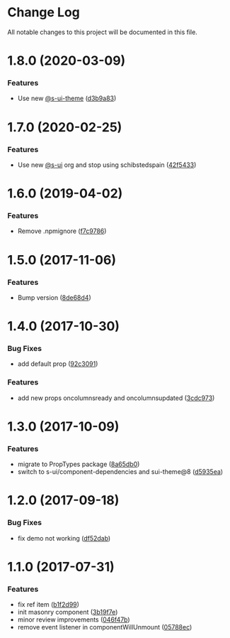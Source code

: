 # Change Log

All notable changes to this project will be documented in this file.

# 1.8.0 (2020-03-09)


### Features

* Use new [@s-ui-theme](https://github.com/s-ui-theme) ([d3b9a83](https://github.com/SUI-Components/schibsted-spain-components/commit/d3b9a836b839140dc7a05ba481cdea6ea02d3187))



# 1.7.0 (2020-02-25)


### Features

* Use new [@s-ui](https://github.com/s-ui) org and stop using schibstedspain ([42f5433](https://github.com/SUI-Components/schibsted-spain-components/commit/42f5433622cfec3e844dbe6f81ca857b3ab01649))



# 1.6.0 (2019-04-02)


### Features

* Remove .npmignore ([f7c9786](https://github.com/SUI-Components/schibsted-spain-components/commit/f7c97869a433d6110e4bb5b6d4a1c079f19e7a3c))



# 1.5.0 (2017-11-06)


### Features

* Bump version ([8de68d4](https://github.com/SUI-Components/schibsted-spain-components/commit/8de68d4ba281e752336b3f8f03ff701d1dd5887c))



# 1.4.0 (2017-10-30)


### Bug Fixes

* add default prop ([92c3091](https://github.com/SUI-Components/schibsted-spain-components/commit/92c30912ac516e398c71cc99c6f32e8e8d351878))


### Features

* add new props oncolumnsready and oncolumnsupdated ([3cdc973](https://github.com/SUI-Components/schibsted-spain-components/commit/3cdc97305c5f2f093a7c1d46102c8a90ff15607c))



# 1.3.0 (2017-10-09)


### Features

* migrate to PropTypes package ([8a65db0](https://github.com/SUI-Components/schibsted-spain-components/commit/8a65db0921abb79ee2fb6669b8b0a58284e4108e))
* switch to s-ui/component-dependencies and sui-theme@8 ([d5935ea](https://github.com/SUI-Components/schibsted-spain-components/commit/d5935ea68fd806bff73493fb7670eb3b2d21f862))



# 1.2.0 (2017-09-18)


### Bug Fixes

* fix demo not working ([df52dab](https://github.com/SUI-Components/schibsted-spain-components/commit/df52dab1923eb06a98082180fef49bb30e1dedb5))



# 1.1.0 (2017-07-31)


### Features

* fix ref item ([b1f2d99](https://github.com/SUI-Components/schibsted-spain-components/commit/b1f2d9987c2750cbdd47a99fbca913904536639c))
* init masonry component ([3b19f7e](https://github.com/SUI-Components/schibsted-spain-components/commit/3b19f7e6d762a441214327411ef4f10e28957c3f))
* minor review improvements ([046f47b](https://github.com/SUI-Components/schibsted-spain-components/commit/046f47bcc8c00841d4c29dbafcb4fe7f28c18522))
* remove event listener in componentWillUnmount ([05788ec](https://github.com/SUI-Components/schibsted-spain-components/commit/05788eceaabed4fc5efa732d07451f4ac27ece39))



